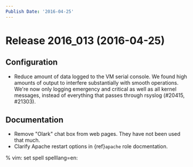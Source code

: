 ```yaml
---
Publish Date: '2016-04-25'
---
```


# Release 2016_013 (2016-04-25)

## Configuration

- Reduce amount of data logged to the VM serial console. We found high
  amounts of output to interfere substantially with smooth operations.
  We're now only logging emergency and critical as well as all kernel
  messages, instead of everything that passes through rsyslog (#20415, #21303).

## Documentation

- Remove "Olark" chat box from web pages. They have not been used that much.
- Clarify Apache restart options in {ref}`apache` role docmentation.

% vim: set spell spelllang=en:
